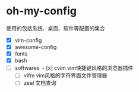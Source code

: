 # oh-my-config

使用的包括系统、桌面、软件等配置的集合

- [x] vim-config
- [x] awesome-config
- [x] fonts
- [x] bash
- [ ] softwares
  - [x] cvim vim快捷键风格的浏览器插件
  - [ ] vifm vim风格的字符界面文件管理器
  - [ ] zeal 文档查询
